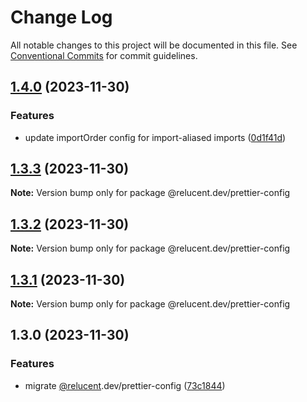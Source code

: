 # Change Log

All notable changes to this project will be documented in this file.
See [Conventional Commits](https://conventionalcommits.org) for commit guidelines.

## [1.4.0](https://github.com/RelucentDev/governance-shared/compare/@relucent.dev/prettier-config@1.3.3...@relucent.dev/prettier-config@1.4.0) (2023-11-30)

### Features

- update importOrder config for import-aliased imports ([0d1f41d](https://github.com/RelucentDev/governance-shared/commit/0d1f41df82d82b15dd3ce8fd83eee3c90b722d37))

## [1.3.3](https://github.com/RelucentDev/governance-shared/compare/@relucent.dev/prettier-config@1.3.2...@relucent.dev/prettier-config@1.3.3) (2023-11-30)

**Note:** Version bump only for package @relucent.dev/prettier-config

## [1.3.2](https://github.com/RelucentDev/governance-shared/compare/@relucent.dev/prettier-config@1.3.1...@relucent.dev/prettier-config@1.3.2) (2023-11-30)

**Note:** Version bump only for package @relucent.dev/prettier-config

## [1.3.1](https://github.com/RelucentDev/governance-shared/compare/@relucent.dev/prettier-config@1.3.0...@relucent.dev/prettier-config@1.3.1) (2023-11-30)

**Note:** Version bump only for package @relucent.dev/prettier-config

## 1.3.0 (2023-11-30)

### Features

- migrate [@relucent](https://github.com/relucent).dev/prettier-config ([73c1844](https://github.com/RelucentDev/relucent-pkg/commit/73c1844648e8b71379cf5e9116bab03d1f9a0508))
